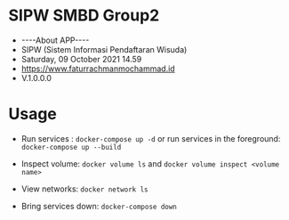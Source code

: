 # SIPW SMBD Group2
* ----About APP----
* SIPW (Sistem Informasi Pendaftaran Wisuda)
* Saturday, 09 October 2021 14.59
* https://www.faturrachmanmochammad.id
* V.1.0.0.0


# Usage

* Run services :
`docker-compose up -d`
or run services in the foreground:
`docker-compose up --build`

* Inspect volume:
`docker volume ls`
and
`docker volume inspect <volume name>`

* View networks:
`docker network ls`

* Bring services down:
`docker-compose down`
